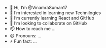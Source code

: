 - 👋 Hi, I’m @VinamraSuman17
- 👀 I’m interested in learning new Technilogies
- 🌱 I’m currently learning React and GitHub
- 💞️ I’m looking to collaborate on GitHub
- 📫 How to reach me ...
- 😄 Pronouns: ...
- ⚡ Fun fact: ...

<!---
VinamraSuman17/VinamraSuman17 is a ✨ special ✨ repository because its `README.md` (this file) appears on your GitHub profile.
You can click the Preview link to take a look at your changes.
--->
